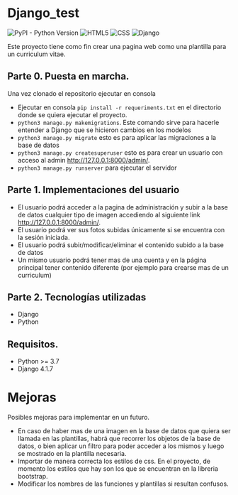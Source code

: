 # Django_test

![PyPI - Python Version](https://img.shields.io/pypi/pyversions/Django?logo=Python&style=plastic)
![HTML5](https://img.shields.io/badge/html5-%23E34F26.svg?style=plastic&logo=html5&logoColor=white)
![CSS](https://img.shields.io/badge/css3-%231572B6.svg?style=plastic&logo=css3&logoColor=white)
![Django](https://img.shields.io/badge/django-%23092E20.svg?style=plastic&logo=django&logoColor=white)

Este proyecto tiene como fin crear una pagina web como una plantilla para un curriculum vitae.

## Parte 0. Puesta en marcha.
Una vez clonado el repositorio ejecutar en consola
- Ejecutar en consola `pip install -r requeriments.txt` en el directorio donde se quiera ejecutar el proyecto.
- `python3 manage.py makemigrations`. Este comando sirve para hacerle entender a Django que se hicieron cambios en los modelos
- `python3 manage.py migrate` esto es para aplicar las migraciones a la base de datos
- `python3 manage.py createsuperuser` esto es para crear un usuario con acceso al admin http://127.0.0.1:8000/admin/.
- `python3 manage.py runserver` para ejecutar el servidor

## Parte 1. Implementaciones del usuario

- El usuario podrá acceder a la pagina de administración y subir a la base de datos cualquier tipo de imagen
accediendo al siguiente link http://127.0.0.1:8000/admin/.
- El usuario podrá ver sus fotos subidas únicamente si se encuentra con la sesión iniciada.
- El usuario podrá subir/modificar/eliminar el contenido subido a la base de datos
- Un mismo usuario podrá tener mas de una cuenta y en la página principal tener contenido diferente (por ejemplo para crearse mas de un curriculum) 

## Parte 2. Tecnologías utilizadas

* Django
* Python

## Requisitos.

- Python >= 3.7
- Django 4.1.7

# Mejoras

Posibles mejoras para implementar en un futuro.

- En caso de haber mas de una imagen en la base de datos que quiera ser llamada en las plantillas, habrá que recorrer los objetos de la base 
de datos, o bien aplicar un filtro para poder acceder a los mismos y luego se mostrado en la plantilla necesaria.
- Importar de manera correcta los estilos de css. En el proyecto, de momento los estilos que hay son los que se encuentran en la libreria bootstrap.
- Modificar los nombres de las funciones y plantillas si resultan confusos.

